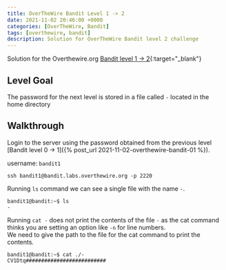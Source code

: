 ```yaml
---
title: OverTheWire Bandit Level 1 -> 2
date: 2021-11-02 20:46:00 +0000
categories: [OverTheWire, Bandit]
tags: [overthewire, bandit]
description: Solution for OverTheWire Bandit level 2 challenge
---
```


Solution for the Overthewire.org [Bandit level 1 -> 2](https://overthewire.org/wargames/bandit/bandit2.html){:target="\_blank"}  

## Level Goal  

The password for the next level is stored in a file called `-` located in the home directory

## Walkthrough

Login to the server using the password obtained from the previous level [Bandit level 0 -> 1]({% post_url 2021-11-02-overthewire-bandit-01 %}).  

username: `bandit1`  

```ssh
ssh bandit1@bandit.labs.overthewire.org -p 2220
```

Running `ls` command we can see a single file with the name `-`.  

```console
bandit1@bandit:~$ ls 
-
```

Running `cat -` does not print the contents of the file `-` as the cat command thinks you are setting an option like `-n` for line numbers.  
We need to give the path to the file for the cat command to print the contents.

```console
bandit1@bandit:~$ cat ./-  
CV1Dtq##########################
```

